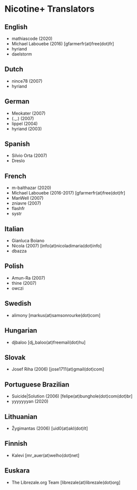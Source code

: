 # Nicotine+ Translators

## English
 * mathiascode (2020)
 * Michael Labouebe (2016) [gfarmerfr(at)free(dot)fr]
 * hyriand
 * daelstorm

## Dutch
 * nince78 (2007)
 * hyriand

## German
 * Meokater (2007)
 * (.\_.) (2007)
 * lippel (2004)
 * hyriand (2003)

## Spanish
 * Silvio Orta (2007)
 * Dreslo

## French
 * m-balthazar (2020)
 * Michael Labouebe (2016-2017) [gfarmerfr(at)free(dot)fr]
 * ManWell (2007)
 * zniavre (2007)
 * flashfr
 * systr

## Italian
 * Gianluca Boiano
 * Nicola (2007) [info(at)nicoladimaria(dot)info]
 * dbazza

## Polish
 * Amun-Ra (2007)
 * thine (2007)
 * owczi

## Swedish
 * alimony [markus(at)samsonrourke(dot)com]

## Hungarian
 * djbaloo [dj_baloo(at)freemail(dot)hu]

## Slovak
 * Josef Riha (2006) [jose1711(at)gmail(dot)com]

## Portuguese Brazilian
 * Suicide\|Solution (2006) [felipe(at)bunghole(dot)com(dot)br]
 * yyyyyyyan (2020)

## Lithuanian
 * Žygimantas (2006) [uid0(at)akl(dot)lt]

## Finnish
 * Kalevi [mr_auer(at)welho(dot)net]

## Euskara
 * The Librezale.org Team [librezale(at)librezale(dot)org]
